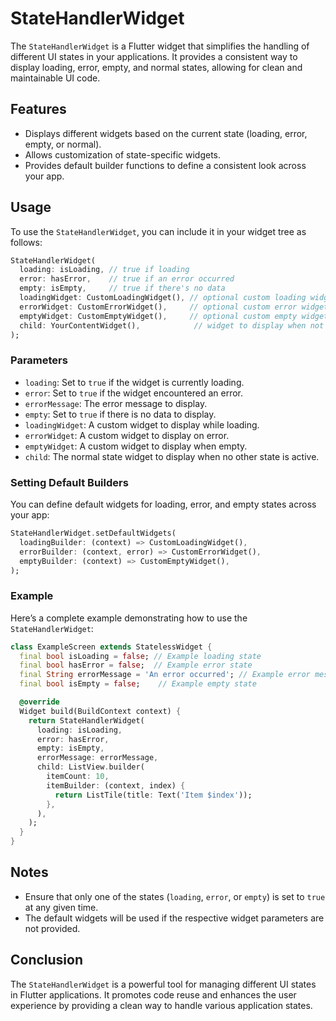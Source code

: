 # StateHandlerWidget

The `StateHandlerWidget` is a Flutter widget that simplifies the handling of different UI states in your applications. It provides a consistent way to display loading, error, empty, and normal states, allowing for clean and maintainable UI code.

## Features

- Displays different widgets based on the current state (loading, error, empty, or normal).
- Allows customization of state-specific widgets.
- Provides default builder functions to define a consistent look across your app.

## Usage

To use the `StateHandlerWidget`, you can include it in your widget tree as follows:

```dart
StateHandlerWidget(
  loading: isLoading, // true if loading
  error: hasError,    // true if an error occurred
  empty: isEmpty,     // true if there's no data
  loadingWidget: CustomLoadingWidget(), // optional custom loading widget
  errorWidget: CustomErrorWidget(),     // optional custom error widget
  emptyWidget: CustomEmptyWidget(),     // optional custom empty widget
  child: YourContentWidget(),            // widget to display when not loading, error, or empty
);
```

### Parameters

- `loading`: Set to `true` if the widget is currently loading.
- `error`: Set to `true` if the widget encountered an error.
- `errorMessage`: The error message to display.
- `empty`: Set to `true` if there is no data to display.
- `loadingWidget`: A custom widget to display while loading.
- `errorWidget`: A custom widget to display on error.
- `emptyWidget`: A custom widget to display when empty.
- `child`: The normal state widget to display when no other state is active.

### Setting Default Builders

You can define default widgets for loading, error, and empty states across your app:

```dart
StateHandlerWidget.setDefaultWidgets(
  loadingBuilder: (context) => CustomLoadingWidget(),
  errorBuilder: (context, error) => CustomErrorWidget(),
  emptyBuilder: (context) => CustomEmptyWidget(),
);
```

### Example

Here’s a complete example demonstrating how to use the `StateHandlerWidget`:

```dart
class ExampleScreen extends StatelessWidget {
  final bool isLoading = false; // Example loading state
  final bool hasError = false;  // Example error state
  final String errorMessage = 'An error occurred'; // Example error message
  final bool isEmpty = false;    // Example empty state

  @override
  Widget build(BuildContext context) {
    return StateHandlerWidget(
      loading: isLoading,
      error: hasError,
      empty: isEmpty,
      errorMessage: errorMessage,
      child: ListView.builder(
        itemCount: 10,
        itemBuilder: (context, index) {
          return ListTile(title: Text('Item $index'));
        },
      ),
    );
  }
}
```

## Notes

- Ensure that only one of the states (`loading`, `error`, or `empty`) is set to `true` at any given time.
- The default widgets will be used if the respective widget parameters are not provided.

## Conclusion

The `StateHandlerWidget` is a powerful tool for managing different UI states in Flutter applications. It promotes code reuse and enhances the user experience by providing a clean way to handle various application states.
